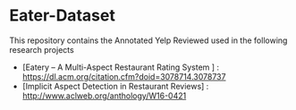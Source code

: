Eater-Dataset
===============
This repository contains the Annotated Yelp Reviewed used in the following research projects
* [Eatery – A Multi-Aspect Restaurant Rating System ] : https://dl.acm.org/citation.cfm?doid=3078714.3078737
* [Implicit Aspect Detection in Restaurant Reviews] : http://www.aclweb.org/anthology/W16-0421

